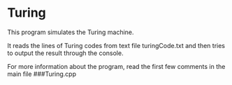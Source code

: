 # Turing

This program simulates the Turing machine.

It reads the lines of Turing codes from text file turingCode.txt and then tries to output the result through the console.

For more information about the program, read the first few comments in the main file ###Turing.cpp
